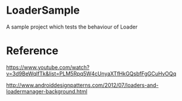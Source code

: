 # LoaderSample
A sample project which tests the behaviour of Loader

# Reference
https://www.youtube.com/watch?v=3d9BeWqlfTk&list=PLM5Rpq5W4cUnyaXTfHkGQsbfFgGCuHvOQq

http://www.androiddesignpatterns.com/2012/07/loaders-and-loadermanager-background.html
